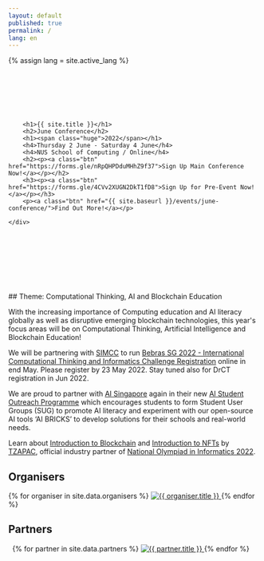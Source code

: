 ```yaml
---
layout: default
published: true
permalink: /
lang: en
---
```


{% assign lang = site.active_lang %}

<br/><br/><br/><br/><br/>

<section class="jumbo">
    <div class="main-div">

        <h1>{{ site.title }}</h1>
        <h2>June Conference</h2>
        <h1><span class="huge">2022</span></h1>
        <h4>Thursday 2 June - Saturday 4 June</h4>
        <h4>NUS School of Computing / Online</h4>
	    <h2><p><a class="btn" href="https://forms.gle/nRpQHPDduMHhZ9f37">Sign Up Main Conference Now!</a></p></h2>
	    <h3><p><a class="btn" href="https://forms.gle/4CVv2XUGN2DkT1fD8">Sign Up for Pre-Event Now!</a></p></h3>
	    <p><a class="btn" href="{{ site.baseurl }}/events/june-conference/">Find Out More!</a></p>
      
    </div>
</section>
<br><br><br><br><br><br><br>
## Theme: Computational Thinking, AI and Blockchain Education

With the increasing importance of Computing education and AI literacy globally as well as disruptive emerging blockchain technologies, this year's focus areas will be on Computational Thinking, Artificial Intelligence and Blockchain Education!

We will be partnering with <a href="https://www.simcconline.org/">SIMCC</a> to run <a href="https://forms.gle/CApQfJWAmrCPpTtL6">Bebras SG 2022 - International Computational Thinking and Informatics Challenge Registration</a> online in end May. Please register by 23 May 2022. Stay tuned also for DrCT registration in Jun 2022.

We are proud to partner with <a href="https://aisingapore.org/">AI Singapore</a> again in their new <a href="https://aisingapore.org/student-outreach-programme/">AI Student Outreach Programme</a> which encourages students to form Student User Groups (SUG) to promote AI literacy and experiment with our open-source AI tools ‘AI BRICKS’ to develop solutions for their schools and real-world needs.

Learn about <a href="https://www.youtube.com/watch?v=KI3INCiyst8&t=905s">Introduction to Blockchain</a> and <a href="https://www.youtube.com/watch?v=kde1nxLN43w&t=382s">Introduction to NFTs</a> by <a href="https://www.tzapac.com/">TZAPAC</a>, official industry partner of <a href="https://noisg.comp.nus.edu.sg/noi/">National Olympiad in Informatics 2022</a>. 

## Organisers

<section class="organisers">
    {% for organiser in site.data.organisers %}
    <a href="{{ organiser.url }}">
        <img src="{{ site.baseurl }}/assets/img/{{ organiser.img }}" title="{{ organiser.title }}" />
    </a>
    {% endfor %}
</section>

## Partners

<section class="organisers">
    {% for partner in site.data.partners %}
    <a href="{{ partner.url }}">
        <img src="{{ site.baseurl }}/assets/img/{{ partner.img }}" title="{{ partner.title }}" />
    </a>
    {% endfor %}
</section>
